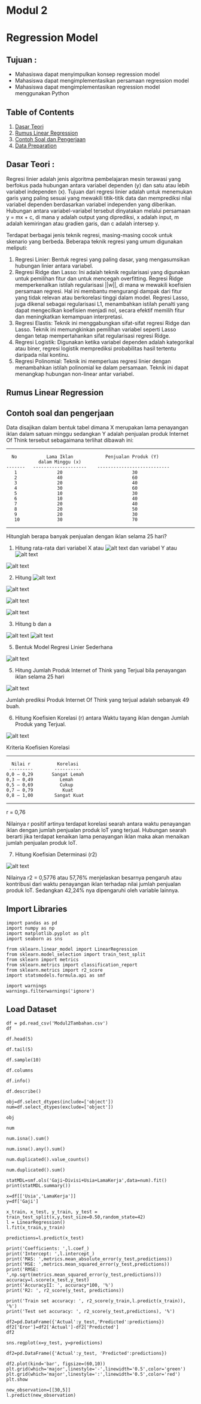 # Modul 2
# Regression Model

## Tujuan : 
- Mahasiswa dapat menyimpulkan konsep regression model 
- Mahasiswa dapat mengimplementasikan persamaan regression model
- Mahasiswa dapat mengimplementasikan regression model menggunakan Python

## Table of Contents
1. [Dasar Teori](#dasar-teori)
2. [Rumus Linear Regression](#rumus-linear-regression)
3. [Contoh Soal dan Pengerjaan](#contoh-soal-dan-pengerjaan)
4. [Data Preparation](#data-preparation)

## Dasar Teori :

Regresi linier adalah jenis algoritma pembelajaran mesin terawasi yang berfokus pada hubungan antara variabel dependen (y) dan satu atau lebih variabel independen (x). Tujuan dari regresi linier adalah untuk menemukan garis yang paling sesuai yang mewakili titik-titik data dan memprediksi nilai variabel dependen berdasarkan variabel independen yang diberikan. Hubungan antara variabel-variabel tersebut dinyatakan melalui persamaan y = mx + c, di mana y adalah output yang diprediksi, x adalah input, m adalah kemiringan atau gradien garis, dan c adalah intersep y.

Terdapat berbagai jenis teknik regresi, masing-masing cocok untuk skenario yang berbeda. Beberapa teknik regresi yang umum digunakan meliputi:
1. Regresi Linier: Bentuk regresi yang paling dasar, yang mengasumsikan hubungan linier antara variabel.
2. Regresi Ridge dan Lasso: Ini adalah teknik regularisasi yang digunakan untuk pemilihan fitur dan untuk mencegah overfitting. Regresi Ridge memperkenalkan istilah regularisasi ||w||, di mana w mewakili koefisien persamaan regresi. Hal ini membantu mengurangi dampak dari fitur yang tidak relevan atau berkorelasi tinggi dalam model. Regresi Lasso, juga dikenal sebagai regularisasi L1, menambahkan istilah penalti yang dapat mengecilkan koefisien menjadi nol, secara efektif memilih fitur dan meningkatkan kemampuan interpretasi.
3. Regresi Elastis: Teknik ini menggabungkan sifat-sifat regresi Ridge dan Lasso. Teknik ini memungkinkan pemilihan variabel seperti Lasso dengan tetap mempertahankan sifat regularisasi regresi Ridge.
4. Regresi Logistik: Digunakan ketika variabel dependen adalah kategorikal atau biner, regresi logistik memprediksi probabilitas hasil tertentu daripada nilai kontinu.
5. Regresi Polinomial: Teknik ini memperluas regresi linier dengan menambahkan istilah polinomial ke dalam persamaan. Teknik ini dapat menangkap hubungan non-linear antar variabel.

## Rumus Linear Regression

## Contoh soal dan pengerjaan

Data disajikan dalam bentuk tabel dimana X merupakan lama penayangan iklan dalam satuan minggu sedangkan Y adalah penjualan produk Internet Of Think tersebut sebagaimana terlihat dibawah ini:

-----------------------------------------------------------------
      No           Lama Iklan            Penjualan Produk (Y)
                dalam Minggu (x)
    -------   --------------------    ---------------------------
       1               20                          30           
       2               40                          60 
       3               20                          40  
       4               30                          60
       5               10                          30
       6               10                          40
       7               20                          40
       8               20                          50
       9               20                          30
       10              30                          70
-----------------------------------------------------------------

Hitunglah berapa banyak penjualan dengan iklan selama 25 hari?
1. Hitung rata-rata dari variabel X atau ![alt text](?raw=true) dan variabel Y atau ![alt text](?raw=true)

![alt text](?raw=true)

2. Hitung ![alt text](?raw=true)

![alt text](?raw=true)

![alt text](?raw=true)

![alt text](?raw=true)

3. Hitung b dan a

![alt text](?raw=true)            ![alt text](?raw=true)

5. Bentuk Model Regresi Linier Sederhana

![alt text](?raw=true)

5. Hitung Jumlah Produk Internet of Think yang Terjual bila penayangan iklan selama 25 hari

![alt text](?raw=true)

Jumlah prediksi Produk Internet Of Think yang terjual adalah sebanyak 49 buah.


6. Hitung Koefisien Korelasi (r) antara Waktu tayang iklan dengan Jumlah Produk yang Terjual.

![alt text](?raw=true)

Kriteria Koefisien Korelasi

-----------------------------------
      Nilai r          Korelasi
     ---------        ----------
    0,0 – 0,29       Sangat Lemah
    0,3 – 0,49          Lemah
    0,5 – 0,69          Cukup
    0,7 – 0,79           Kuat
    0,8 – 1,00        Sangat Kuat
-----------------------------------

r = 0,76 

Nilainya r positif artinya terdapat korelasi searah antara waktu penayangan iklan dengan jumlah penjualan produk IoT yang terjual. Hubungan searah berarti jika terdapat kenaikan lama penayangan iklan maka akan menaikan jumlah penjualan produk IoT.

7. Hitung Koefisian Determinasi (r2) 

![alt text](?raw=true)

Nilainya r2 = 0,5776 atau 57,76% menjelaskan besarnya pengaruh atau kontribusi dari waktu penayangan iklan terhadap nilai jumlah penjualan produk IoT. Sedangkan 42,24% nya dipengaruhi oleh variable lainnya.


## Import Libraries

```
import pandas as pd
import numpy as np
import matplotlib.pyplot as plt
import seaborn as sns

from sklearn.linear_model import LinearRegression
from sklearn.model_selection import train_test_split
from sklearn import metrics
from sklearn.metrics import classification_report
from sklearn.metrics import r2_score
import statsmodels.formula.api as smf

import warnings
warnings.filterwarnings('ignore')
```


## Load Dataset

```
df = pd.read_csv('Modul2Tambahan.csv')
df
```

```
df.head(5)
```

```
df.tail(5)
```

```
df.sample(10)
```

```
df.columns
```

```
df.info()
```

```
df.describe()
```

```
obj=df.select_dtypes(include=['object'])
num=df.select_dtypes(exclude=['object'])
```

```
obj
```

```
num
```

```
num.isna().sum()
```

```
num.isna().any().sum()
```

```
num.duplicated().value_counts()
```

```
num.duplicated().sum()
```

```
statMDL=smf.ols('Gaji~Divisi+Usia+LamaKerja',data=num).fit()
print(statMDL.summary())
```

```
x=df[['Usia','LamaKerja']]
y=df['Gaji']
```

```
x_train, x_test, y_train, y_test = train_test_split(x,y,test_size=0.50,random_state=42)
l = LinearRegression()
l.fit(x_train,y_train)
```

```
predictions=l.predict(x_test)
```

```
print('Coefficients: ',l.coef_)
print('Intercept: ',l.intercept_)
print('MAS: ',metrics.mean_absolute_error(y_test,predictions))
print('MSE: ',metrics.mean_squared_error(y_test,predictions))
print('RMSE: ',np.sqrt(metrics.mean_squared_error(y_test,predictions)))
accuracy=l.score(x_test,y_test)
print('AccuracyII: ', accuracy*100, '%')
print('R2: ', r2_score(y_test, predictions))
```

```
print('Train set accuracy: ', r2_score(y_train,l.predict(x_train)), '%')
print('Test set accuracy: ', r2_score(y_test,predictions), '%')
```

```
df2=pd.DataFrame({'Actual':y_test,'Predicted':predictions})
df2['Eror']=df2['Actual']-df2['Predicted']
df2
```

```
sns.regplot(x=y_test, y=predictions)
```

```
df2=pd.DataFrame({'Actual':y_test, 'Predicted':predictions})

df2.plot(kind='bar', figsize=(60,10))
plt.grid(which='major',linestyle='-',linewidth='0.5',color='green')
plt.grid(which='major',linestyle=':',linewidth='0.5',color='red')
plt.show
```

```
new_observation=[[30,5]]
l.predict(new_observation)
```
